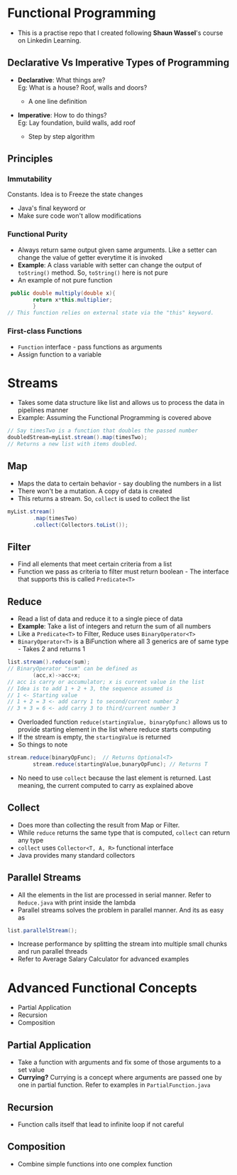 # Functional Programming

- This is a practise repo that I created following **Shaun Wassel**'s course on Linkedin Learning.

## Declarative Vs Imperative Types of Programming

* **Declarative**: What things are?  
  Eg: What is a house? Roof, walls and doors?
    - A one line definition


* **Imperative**: How to do things?  
  Eg: Lay foundation, build walls, add roof
    - Step by step algorithm

## Principles

### Immutability

Constants. Idea is to Freeze the state changes

- Java's final keyword or
- Make sure code won't allow modifications

### Functional Purity

* Always return same output given same arguments. Like a setter can change the value of getter everytime it is invoked
* **Example**: A class variable with setter can change the output of `toString()` method. So, `toString()` here is not
  pure
* An example of not pure function

```java
 public double multiply(double x){
        return x*this.multiplier;
        }
// This function relies on external state via the "this" keyword.
```

### First-class Functions

* `Function` interface - pass functions as arguments
* Assign function to a variable

# Streams

* Takes some data structure like list and allows us to process the data in pipelines manner
* Example: Assuming the Functional Programming is covered above

```java
// Say timesTwo is a function that doubles the passed number
doubledStream=myList.stream().map(timesTwo);
// Returns a new list with items doubled.
```

## Map

* Maps the data to certain behavior - say doubling the numbers in a list
* There won't be a mutation. A copy of data is created
* This returns a stream. So, `collect` is used to collect the list

```java
myList.stream()
        .map(timesTwo)
        .collect(Collectors.toList());
```

## Filter

* Find all elements that meet certain criteria from a list
* Function we pass as criteria to filter must return boolean - The interface that supports this is called `Predicate<T>`

## Reduce

* Read a list of data and reduce it to a single piece of data
* **Example**: Take a list of integers and return the sum of all numbers
* Like a `Predicate<T>` to Filter, Reduce uses `BinaryOperator<T>`
* `BinaryOperator<T>` is a BiFunction where all 3 generics are of same type - Takes 2 and returns 1

```java
list.stream().reduce(sum);
// BinaryOperator "sum" can be defined as
        (acc,x)->acc+x;
// acc is carry or accumulator; x is current value in the list
// Idea is to add 1 + 2 + 3, the sequence assumed is
// 1 <- Starting value
// 1 + 2 = 3 <- add carry 1 to second/current number 2
// 3 + 3 = 6 <- add carry 3 to third/current number 3
```

* Overloaded function `reduce(startingValue, binaryOpfunc)` allows us to provide starting element in the list where
  reduce starts computing
* If the stream is empty, the `startingValue` is returned
* So things to note

```java
stream.reduce(binaryOpFunc);  // Returns Optional<T>
        stream.reduce(startingValue,bunaryOpFunc); // Returns T
```

* No need to use `collect` because the last element is returned. Last meaning, the current computed to carry as
  explained above

## Collect

* Does more than collecting the result from Map or Filter.
* While `reduce` returns the same type that is computed, `collect` can return any type
* `collect` uses `Collector<T, A, R>` functional interface
* Java provides many standard collectors

## Parallel Streams

* All the elements in the list are processed in serial manner. Refer to `Reduce.java` with print inside the lambda
* Parallel streams solves the problem in parallel manner. And its as easy as

```java
list.parallelStream();
```

* Increase performance by splitting the stream into multiple small chunks and run parallel threads
* Refer to Average Salary Calculator for advanced examples

# Advanced Functional Concepts

* Partial Application
* Recursion
* Composition

## Partial Application

* Take a function with arguments and fix some of those arguments to a set value
* **Currying?** Currying is a concept where arguments are passed one by one in partial function. Refer to examples
  in `PartialFunction.java`
  
## Recursion

* Function calls itself that lead to infinite loop if not careful

## Composition

* Combine simple functions into one complex function